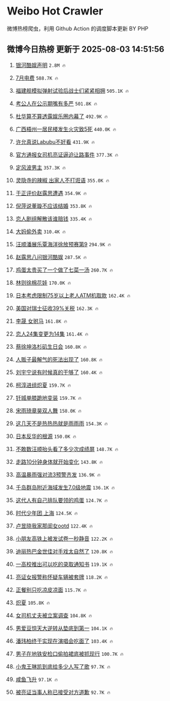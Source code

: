 # Weibo Hot Crawler 



微博热榜爬虫，利用 Github Action 的调度脚本更新 BY PHP 


## 微博今日热榜 更新于 2025-08-03 14:51:56 
1. [银河酷娱声明](https://s.weibo.com/weibo?q=%23%E9%93%B6%E6%B2%B3%E9%85%B7%E5%A8%B1%E5%A3%B0%E6%98%8E%23&t=31&band_rank=1&Refer=top) `2.8M 🔥` 

1. [7月电费](https://s.weibo.com/weibo?q=7%E6%9C%88%E7%94%B5%E8%B4%B9&t=31&band_rank=2&Refer=top) `588.7K 🔥` 

1. [福建舰模拟弹射试验后战士们紧紧相拥](https://s.weibo.com/weibo?q=%23%E7%A6%8F%E5%BB%BA%E8%88%B0%E6%A8%A1%E6%8B%9F%E5%BC%B9%E5%B0%84%E8%AF%95%E9%AA%8C%E5%90%8E%E6%88%98%E5%A3%AB%E4%BB%AC%E7%B4%A7%E7%B4%A7%E7%9B%B8%E6%8B%A5%23&t=31&band_rank=3&Refer=top) `505.1K 🔥` 

1. [考公人在公示期嘴有多严](https://s.weibo.com/weibo?q=%E8%80%83%E5%85%AC%E4%BA%BA%E5%9C%A8%E5%85%AC%E7%A4%BA%E6%9C%9F%E5%98%B4%E6%9C%89%E5%A4%9A%E4%B8%A5&t=31&band_rank=4&Refer=top) `501.8K 🔥` 

1. [杜华算不算透露娱乐圈内幕了](https://s.weibo.com/weibo?q=%E6%9D%9C%E5%8D%8E%E7%AE%97%E4%B8%8D%E7%AE%97%E9%80%8F%E9%9C%B2%E5%A8%B1%E4%B9%90%E5%9C%88%E5%86%85%E5%B9%95%E4%BA%86&t=31&band_rank=5&Refer=top) `492.9K 🔥` 

1. [广西梧州一居民楼发生火灾致5死](https://s.weibo.com/weibo?q=%23%E5%B9%BF%E8%A5%BF%E6%A2%A7%E5%B7%9E%E4%B8%80%E5%B1%85%E6%B0%91%E6%A5%BC%E5%8F%91%E7%94%9F%E7%81%AB%E7%81%BE%E8%87%B45%E6%AD%BB%23&t=31&band_rank=6&Refer=top) `440.0K 🔥` 

1. [许允真说Labubu不好看](https://s.weibo.com/weibo?q=%23%E8%AE%B8%E5%85%81%E7%9C%9F%E8%AF%B4Labubu%E4%B8%8D%E5%A5%BD%E7%9C%8B%23&t=31&band_rank=7&Refer=top) `431.9K 🔥` 

1. [官方通报女司机亮证逼迫让路事件](https://s.weibo.com/weibo?q=%23%E5%AE%98%E6%96%B9%E9%80%9A%E6%8A%A5%E5%A5%B3%E5%8F%B8%E6%9C%BA%E4%BA%AE%E8%AF%81%E9%80%BC%E8%BF%AB%E8%AE%A9%E8%B7%AF%E4%BA%8B%E4%BB%B6%23&t=31&band_rank=8&Refer=top) `377.3K 🔥` 

1. [定风波男主](https://s.weibo.com/weibo?q=%E5%AE%9A%E9%A3%8E%E6%B3%A2%E7%94%B7%E4%B8%BB&t=31&band_rank=9&Refer=top) `357.3K 🔥` 

1. [灵隐寺的辣椒 出家人不打诳语](https://s.weibo.com/weibo?q=%E7%81%B5%E9%9A%90%E5%AF%BA%E7%9A%84%E8%BE%A3%E6%A4%92%20%E5%87%BA%E5%AE%B6%E4%BA%BA%E4%B8%8D%E6%89%93%E8%AF%B3%E8%AF%AD&t=31&band_rank=10&Refer=top) `355.0K 🔥` 

1. [于正评价赵露思遭遇](https://s.weibo.com/weibo?q=%E4%BA%8E%E6%AD%A3%E8%AF%84%E4%BB%B7%E8%B5%B5%E9%9C%B2%E6%80%9D%E9%81%AD%E9%81%87&t=31&band_rank=11&Refer=top) `354.9K 🔥` 

1. [倪萍说董璇不应该结婚](https://s.weibo.com/weibo?q=%E5%80%AA%E8%90%8D%E8%AF%B4%E8%91%A3%E7%92%87%E4%B8%8D%E5%BA%94%E8%AF%A5%E7%BB%93%E5%A9%9A&t=31&band_rank=12&Refer=top) `353.8K 🔥` 

1. [恋人剧组解散该谁赔钱](https://s.weibo.com/weibo?q=%23%E6%81%8B%E4%BA%BA%E5%89%A7%E7%BB%84%E8%A7%A3%E6%95%A3%E8%AF%A5%E8%B0%81%E8%B5%94%E9%92%B1%23&t=31&band_rank=13&Refer=top) `335.4K 🔥` 

1. [大妈偷外卖](https://s.weibo.com/weibo?q=%23%E5%A4%A7%E5%A6%88%E5%81%B7%E5%A4%96%E5%8D%96%23&t=31&band_rank=14&Refer=top) `310.4K 🔥` 

1. [汪顺潘展乐覃海洋徐放预赛第9](https://s.weibo.com/weibo?q=%23%E6%B1%AA%E9%A1%BA%E6%BD%98%E5%B1%95%E4%B9%90%E8%A6%83%E6%B5%B7%E6%B4%8B%E5%BE%90%E6%94%BE%E9%A2%84%E8%B5%9B%E7%AC%AC9%23&t=31&band_rank=15&Refer=top) `294.9K 🔥` 

1. [赵露思八问银河酷娱](https://s.weibo.com/weibo?q=%23%E8%B5%B5%E9%9C%B2%E6%80%9D%E5%85%AB%E9%97%AE%E9%93%B6%E6%B2%B3%E9%85%B7%E5%A8%B1%23&t=31&band_rank=16&Refer=top) `287.5K 🔥` 

1. [鸡蛋太贵买了一个做了七菜一汤](https://s.weibo.com/weibo?q=%E9%B8%A1%E8%9B%8B%E5%A4%AA%E8%B4%B5%E4%B9%B0%E4%BA%86%E4%B8%80%E4%B8%AA%E5%81%9A%E4%BA%86%E4%B8%83%E8%8F%9C%E4%B8%80%E6%B1%A4&t=31&band_rank=17&Refer=top) `260.7K 🔥` 

1. [林则徐棉花娃](https://s.weibo.com/weibo?q=%E6%9E%97%E5%88%99%E5%BE%90%E6%A3%89%E8%8A%B1%E5%A8%83&t=31&band_rank=18&Refer=top) `170.0K 🔥` 

1. [日本考虑限制75岁以上老人ATM机取款](https://s.weibo.com/weibo?q=%23%E6%97%A5%E6%9C%AC%E8%80%83%E8%99%91%E9%99%90%E5%88%B675%E5%B2%81%E4%BB%A5%E4%B8%8A%E8%80%81%E4%BA%BAATM%E6%9C%BA%E5%8F%96%E6%AC%BE%23&t=31&band_rank=19&Refer=top) `162.4K 🔥` 

1. [美国对瑞士征收39%关税](https://s.weibo.com/weibo?q=%23%E7%BE%8E%E5%9B%BD%E5%AF%B9%E7%91%9E%E5%A3%AB%E5%BE%81%E6%94%B639%25%E5%85%B3%E7%A8%8E%23&t=31&band_rank=20&Refer=top) `162.3K 🔥` 

1. [李晟 女驸马](https://s.weibo.com/weibo?q=%E6%9D%8E%E6%99%9F%20%E5%A5%B3%E9%A9%B8%E9%A9%AC&t=31&band_rank=21&Refer=top) `161.8K 🔥` 

1. [恋人24集变更为14集](https://s.weibo.com/weibo?q=%23%E6%81%8B%E4%BA%BA24%E9%9B%86%E5%8F%98%E6%9B%B4%E4%B8%BA14%E9%9B%86%23&t=31&band_rank=22&Refer=top) `161.4K 🔥` 

1. [蔡徐坤洛杉矶生日会](https://s.weibo.com/weibo?q=%23%E8%94%A1%E5%BE%90%E5%9D%A4%E6%B4%9B%E6%9D%89%E7%9F%B6%E7%94%9F%E6%97%A5%E4%BC%9A%23&t=31&band_rank=23&Refer=top) `160.8K 🔥` 

1. [人贩子最解气的死法出现了](https://s.weibo.com/weibo?q=%E4%BA%BA%E8%B4%A9%E5%AD%90%E6%9C%80%E8%A7%A3%E6%B0%94%E7%9A%84%E6%AD%BB%E6%B3%95%E5%87%BA%E7%8E%B0%E4%BA%86&t=31&band_rank=24&Refer=top) `160.8K 🔥` 

1. [刘宇宁说有时候真的干够了](https://s.weibo.com/weibo?q=%E5%88%98%E5%AE%87%E5%AE%81%E8%AF%B4%E6%9C%89%E6%97%B6%E5%80%99%E7%9C%9F%E7%9A%84%E5%B9%B2%E5%A4%9F%E4%BA%86&t=31&band_rank=25&Refer=top) `160.4K 🔥` 

1. [柯淳进组炽夏](https://s.weibo.com/weibo?q=%23%E6%9F%AF%E6%B7%B3%E8%BF%9B%E7%BB%84%E7%82%BD%E5%A4%8F%23&t=31&band_rank=26&Refer=top) `159.7K 🔥` 

1. [钎城单膝跪地变装](https://s.weibo.com/weibo?q=%E9%92%8E%E5%9F%8E%E5%8D%95%E8%86%9D%E8%B7%AA%E5%9C%B0%E5%8F%98%E8%A3%85&t=31&band_rank=27&Refer=top) `159.7K 🔥` 

1. [宋雨琦章昊双人舞](https://s.weibo.com/weibo?q=%23%E5%AE%8B%E9%9B%A8%E7%90%A6%E7%AB%A0%E6%98%8A%E5%8F%8C%E4%BA%BA%E8%88%9E%23&t=31&band_rank=28&Refer=top) `158.0K 🔥` 

1. [这几天不是热热热就是雨雨雨](https://s.weibo.com/weibo?q=%23%E8%BF%99%E5%87%A0%E5%A4%A9%E4%B8%8D%E6%98%AF%E7%83%AD%E7%83%AD%E7%83%AD%E5%B0%B1%E6%98%AF%E9%9B%A8%E9%9B%A8%E9%9B%A8%23&t=31&band_rank=29&Refer=top) `154.3K 🔥` 

1. [日本反华的根源](https://s.weibo.com/weibo?q=%E6%97%A5%E6%9C%AC%E5%8F%8D%E5%8D%8E%E7%9A%84%E6%A0%B9%E6%BA%90&t=31&band_rank=30&Refer=top) `150.0K 🔥` 

1. [不敢数汪顺抬头看了多少次成绩屏](https://s.weibo.com/weibo?q=%E4%B8%8D%E6%95%A2%E6%95%B0%E6%B1%AA%E9%A1%BA%E6%8A%AC%E5%A4%B4%E7%9C%8B%E4%BA%86%E5%A4%9A%E5%B0%91%E6%AC%A1%E6%88%90%E7%BB%A9%E5%B1%8F&t=31&band_rank=31&Refer=top) `148.7K 🔥` 

1. [走路10分钟身体就开始变化](https://s.weibo.com/weibo?q=%23%E8%B5%B0%E8%B7%AF10%E5%88%86%E9%92%9F%E8%BA%AB%E4%BD%93%E5%B0%B1%E5%BC%80%E5%A7%8B%E5%8F%98%E5%8C%96%23&t=31&band_rank=32&Refer=top) `143.8K 🔥` 

1. [高温暴雨强对流3预警齐发](https://s.weibo.com/weibo?q=%23%E9%AB%98%E6%B8%A9%E6%9A%B4%E9%9B%A8%E5%BC%BA%E5%AF%B9%E6%B5%813%E9%A2%84%E8%AD%A6%E9%BD%90%E5%8F%91%23&t=31&band_rank=33&Refer=top) `136.9K 🔥` 

1. [千岛群岛附近海域发生7.0级地震](https://s.weibo.com/weibo?q=%23%E5%8D%83%E5%B2%9B%E7%BE%A4%E5%B2%9B%E9%99%84%E8%BF%91%E6%B5%B7%E5%9F%9F%E5%8F%91%E7%94%9F7.0%E7%BA%A7%E5%9C%B0%E9%9C%87%23&t=31&band_rank=34&Refer=top) `136.1K 🔥` 

1. [这代人有自己排队要领的鸡蛋](https://s.weibo.com/weibo?q=%E8%BF%99%E4%BB%A3%E4%BA%BA%E6%9C%89%E8%87%AA%E5%B7%B1%E6%8E%92%E9%98%9F%E8%A6%81%E9%A2%86%E7%9A%84%E9%B8%A1%E8%9B%8B&t=31&band_rank=35&Refer=top) `124.7K 🔥` 

1. [时代少年团 上海](https://s.weibo.com/weibo?q=%E6%97%B6%E4%BB%A3%E5%B0%91%E5%B9%B4%E5%9B%A2%20%E4%B8%8A%E6%B5%B7&t=31&band_rank=36&Refer=top) `124.5K 🔥` 

1. [卢昱晓我家那闺女ootd](https://s.weibo.com/weibo?q=%E5%8D%A2%E6%98%B1%E6%99%93%E6%88%91%E5%AE%B6%E9%82%A3%E9%97%BA%E5%A5%B3ootd&t=31&band_rank=37&Refer=top) `122.4K 🔥` 

1. [小朋友高铁上被发试卷一秒静音](https://s.weibo.com/weibo?q=%23%E5%B0%8F%E6%9C%8B%E5%8F%8B%E9%AB%98%E9%93%81%E4%B8%8A%E8%A2%AB%E5%8F%91%E8%AF%95%E5%8D%B7%E4%B8%80%E7%A7%92%E9%9D%99%E9%9F%B3%23&t=31&band_rank=38&Refer=top) `122.2K 🔥` 

1. [迪丽热巴金世佳对手戏太自然了](https://s.weibo.com/weibo?q=%E8%BF%AA%E4%B8%BD%E7%83%AD%E5%B7%B4%E9%87%91%E4%B8%96%E4%BD%B3%E5%AF%B9%E6%89%8B%E6%88%8F%E5%A4%AA%E8%87%AA%E7%84%B6%E4%BA%86&t=31&band_rank=39&Refer=top) `120.8K 🔥` 

1. [一高校推出可以吃的录取通知书](https://s.weibo.com/weibo?q=%23%E4%B8%80%E9%AB%98%E6%A0%A1%E6%8E%A8%E5%87%BA%E5%8F%AF%E4%BB%A5%E5%90%83%E7%9A%84%E5%BD%95%E5%8F%96%E9%80%9A%E7%9F%A5%E4%B9%A6%23&t=31&band_rank=40&Refer=top) `119.1K 🔥` 

1. [亮证女报警称怀疑车辆被套牌](https://s.weibo.com/weibo?q=%23%E4%BA%AE%E8%AF%81%E5%A5%B3%E6%8A%A5%E8%AD%A6%E7%A7%B0%E6%80%80%E7%96%91%E8%BD%A6%E8%BE%86%E8%A2%AB%E5%A5%97%E7%89%8C%23&t=31&band_rank=41&Refer=top) `118.2K 🔥` 

1. [正餐别只吃凉皮凉面](https://s.weibo.com/weibo?q=%23%E6%AD%A3%E9%A4%90%E5%88%AB%E5%8F%AA%E5%90%83%E5%87%89%E7%9A%AE%E5%87%89%E9%9D%A2%23&t=31&band_rank=42&Refer=top) `115.7K 🔥` 

1. [炽夏](https://s.weibo.com/weibo?q=%E7%82%BD%E5%A4%8F&t=31&band_rank=43&Refer=top) `105.8K 🔥` 

1. [女司机丈夫被立案调查](https://s.weibo.com/weibo?q=%23%E5%A5%B3%E5%8F%B8%E6%9C%BA%E4%B8%88%E5%A4%AB%E8%A2%AB%E7%AB%8B%E6%A1%88%E8%B0%83%E6%9F%A5%23&t=31&band_rank=44&Refer=top) `104.8K 🔥` 

1. [男爱豆惊天大逆转从垫底到第一](https://s.weibo.com/weibo?q=%E7%94%B7%E7%88%B1%E8%B1%86%E6%83%8A%E5%A4%A9%E5%A4%A7%E9%80%86%E8%BD%AC%E4%BB%8E%E5%9E%AB%E5%BA%95%E5%88%B0%E7%AC%AC%E4%B8%80&t=31&band_rank=45&Refer=top) `104.1K 🔥` 

1. [潘玮柏终于实现在演唱会吃面了](https://s.weibo.com/weibo?q=%E6%BD%98%E7%8E%AE%E6%9F%8F%E7%BB%88%E4%BA%8E%E5%AE%9E%E7%8E%B0%E5%9C%A8%E6%BC%94%E5%94%B1%E4%BC%9A%E5%90%83%E9%9D%A2%E4%BA%86&t=31&band_rank=46&Refer=top) `103.4K 🔥` 

1. [男子在地铁安检口偷拍裙底被抓现行](https://s.weibo.com/weibo?q=%23%E7%94%B7%E5%AD%90%E5%9C%A8%E5%9C%B0%E9%93%81%E5%AE%89%E6%A3%80%E5%8F%A3%E5%81%B7%E6%8B%8D%E8%A3%99%E5%BA%95%E8%A2%AB%E6%8A%93%E7%8E%B0%E8%A1%8C%23&t=31&band_rank=47&Refer=top) `100.7K 🔥` 

1. [小鬼王琳凯到底给多少人写了歌](https://s.weibo.com/weibo?q=%E5%B0%8F%E9%AC%BC%E7%8E%8B%E7%90%B3%E5%87%AF%E5%88%B0%E5%BA%95%E7%BB%99%E5%A4%9A%E5%B0%91%E4%BA%BA%E5%86%99%E4%BA%86%E6%AD%8C&t=31&band_rank=48&Refer=top) `97.7K 🔥` 

1. [咸鱼飞升](https://s.weibo.com/weibo?q=%E5%92%B8%E9%B1%BC%E9%A3%9E%E5%8D%87&t=31&band_rank=49&Refer=top) `97.1K 🔥` 

1. [被亮证当事人称已接受对方道歉](https://s.weibo.com/weibo?q=%23%E8%A2%AB%E4%BA%AE%E8%AF%81%E5%BD%93%E4%BA%8B%E4%BA%BA%E7%A7%B0%E5%B7%B2%E6%8E%A5%E5%8F%97%E5%AF%B9%E6%96%B9%E9%81%93%E6%AD%89%23&t=31&band_rank=50&Refer=top) `92.7K 🔥` 

